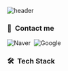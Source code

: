 ![header](https://capsule-render.vercel.app/api?type=waving&color=auto&height=300&section=header&text=Hi!%20I'm%20Gunhoo%20Park&fontSize=70&animation=fadeIn&fontAlignY=38&desc=Welcome,%20My%20Github%20Profile&descAlignY=55&descAlign=75)

### 📧 &nbsp;Contact me
![Naver](https://img.shields.io/badge/-Naver-03C75A?style=flat&logo=naver&logoColor=white)&nbsp;
![Google](https://img.shields.io/badge/-Gmail-EA4335?style=flat&logo=gmail&logoColor=white)&nbsp;

### 🛠️ &nbsp;Tech Stack

